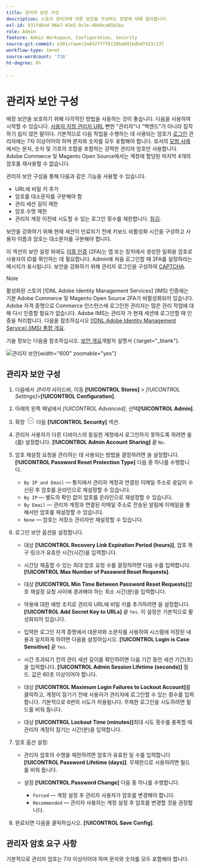 ```yaml
---
title: 관리자 보안 구성
description: 스토어 관리자에 대한 보안을 구성하는 방법에 대해 알아봅니다.
exl-id: 931fd8ad-96b7-42e5-9c3e-4bb9ca85b1ba
role: Admin
feature: Admin Workspace, Configuration, Security
source-git-commit: e301cfaeec3a8427fff6138ba041bdbd7433c137
workflow-type: tm+mt
source-wordcount: '716'
ht-degree: 0%

---
```


# 관리자 보안 구성

매장 보안을 보호하기 위해 다각적인 방법을 사용하는 것이 좋습니다. 다음을 사용하여 시작할 수 있습니다. [사용자 지정 관리자 URL](../stores-purchase/store-urls.md#use-a-custom-admin-url) 뻔한 &quot;관리자&quot;나 &quot;백엔드&quot;가 아니라 짐작하기 쉽지 않은 말이다. 기본적으로 다음 작업을 수행하는 데 사용되는 암호가 [로그인](../getting-started/admin-signin.md) 관리자에는 7자 이상이어야 하며 문자와 숫자를 모두 포함해야 합니다. 로서의 [모범 사례](https://experienceleague.adobe.com/docs/commerce-operations/implementation-playbook/best-practices/launch/security-best-practices.html)에서는 문자, 숫자 및 기호의 조합을 포함하는 강력한 관리자 암호만 사용합니다. Adobe Commerce 및 Magento Open Source에서는 계정에 할당된 마지막 4개의 암호를 재사용할 수 없습니다.

관리자 보안 구성을 통해 다음과 같은 기능을 사용할 수 있습니다.

- URL에 비밀 키 추가
- 암호를 대소문자를 구분해야 함
- 관리 세션 길이 제한
- 암호 수명 제한
- 관리자 계정 이전에 시도할 수 있는 로그인 횟수를 제한합니다. [잠김](permissions-users-all.md#locked-users).

보안을 강화하기 위해 현재 세션이 만료되기 전에 키보드 비활성화 시간을 구성하고 사용자 이름과 암호는 대소문자를 구분해야 합니다.

이 섹션의 보안 설정 외에도 [이중 인증](security-two-factor-authentication.md) (2FA)는 앱 또는 장치에서 생성한 일회용 암호로 사용자의 ID를 확인하는 데 필요합니다. Admin에 처음 로그인할 때 2FA를 설정하라는 메시지가 표시됩니다. 보안을 강화하기 위해 관리자 로그인을 구성하여 [CAPTCHA](security-captcha.md).

>[!NOTE]
>
>활성화된 스토어 [!DNL Adobe Identity Management Services] (IMS) 인증에는 기본 Adobe Commerce 및 Magento Open Source 2FA가 비활성화되어 있습니다. Adobe 자격 증명으로 Commerce 인스턴스에 로그인한 관리자는 많은 관리 작업에 대해 다시 인증할 필요가 없습니다. Adobe IMS는 관리자 가 현재 세션에 로그인할 때 인증을 처리합니다. 다음을 참조하십시오 [[!DNL Adobe Identity Management Service] (IMS) 통합 개요](../getting-started/adobe-ims-integration-overview.md).

기술 정보는 다음을 참조하십시오. [보안 개요](https://developer.adobe.com/commerce/php/architecture/basics/security/)개발자 설명서 {:target=&quot;_blank&quot;}.

![관리자 보안](../configuration-reference/advanced/assets/admin-security.png){width="600" zoomable="yes"}

## 관리자 보안 구성

1. 다음에서 _관리자_ 사이드바, 이동 **[!UICONTROL Stores]** > _[!UICONTROL Settings]_>**[!UICONTROL Configuration]**.

1. 아래의 왼쪽 패널에서 _[!UICONTROL Advanced]_, 선택&#x200B;**[!UICONTROL Admin]**.

1. 확장 ![확장 선택기](../assets/icon-display-expand.png) 다음 **[!UICONTROL Security]** 섹션.

1. 관리자 사용자가 다른 디바이스의 동일한 계정에서 로그인하지 못하도록 하려면 을(를) 설정합니다. **[!UICONTROL Admin Account Sharing]** 끝 `No`.

1. 암호 재설정 요청을 관리하는 데 사용되는 방법을 결정하려면 을 설정합니다. **[!UICONTROL Password Reset Protection Type]** 다음 중 하나를 수행합니다.

   - `By IP and Email` — 통지에서 관리자 계정과 연결된 이메일 주소로 응답이 수신된 후 암호를 온라인으로 재설정할 수 있습니다.
   - `By IP` — 별도의 확인 없이 암호를 온라인으로 재설정할 수 있습니다.
   - `By Email` — 관리자 계정과 연결된 이메일 주소로 전송된 알림에 이메일을 통해서만 암호를 재설정할 수 있습니다.
   - `None` — 암호는 저장소 관리자만 재설정할 수 있습니다.

1. 로그인 보안 옵션을 설정합니다.

   - 대상 **[!UICONTROL Recovery Link Expiration Period (hours)]**, 암호 복구 링크가 유효한 시간(시간)을 입력합니다.

   - 시간당 제출할 수 있는 최대 암호 요청 수를 결정하려면 다음 수를 입력합니다. **[!UICONTROL Max Number of Password Reset Requests]**.

   - 대상 **[!UICONTROL Min Time Between Password Reset Requests]**&#x200B;암호 재설정 요청 사이에 경과해야 하는 최소 시간(분)을 입력합니다.

   - 악용에 대한 예방 조치로 관리자 URL에 비밀 키를 추가하려면 을 설정합니다. **[!UICONTROL Add Secret Key to URLs]** 끝 `Yes`. 이 설정은 기본적으로 활성화되어 있습니다.

   - 입력한 로그인 자격 증명에서 대문자와 소문자를 사용하여 시스템에 저장된 내용과 일치하게 하려면 다음을 설정하십시오. **[!UICONTROL Login is Case Sensitive]** 끝 `Yes`.

   - 시간 초과되기 전의 관리 세션 길이를 확인하려면 다음 기간 동안 세션 기간(초)을 입력합니다. **[!UICONTROL Admin Session Lifetime (seconds)]** 필드. 값은 60초 이상이어야 합니다.

   - 대상 **[!UICONTROL Maximum Login Failures to Lockout Account]**&#x200B;를 클릭하고, 계정이 잠기기 전에 사용자가 관리자에 로그인할 수 있는 횟수를 입력합니다. 기본적으로 6번의 시도가 허용됩니다. 무제한 로그인을 시도하려면 필드를 비워 둡니다.

   - 대상 **[!UICONTROL Lockout Time (minutes)]**&#x200B;최대 시도 횟수를 충족할 때 관리자 계정이 잠기는 시간(분)을 입력합니다.

1. 암호 옵션 설정:

   - 관리자 암호의 수명을 제한하려면 암호가 유효한 일 수를 입력합니다 **[!UICONTROL Password Lifetime (days)]**. 무제한으로 사용하려면 필드를 비워 둡니다.

   - 설정 **[!UICONTROL Password Change]** 다음 중 하나를 수행합니다.

      - `Forced` — 계정 설정 후 관리자 사용자가 암호를 변경해야 합니다.
      - `Recommended` — 관리자 사용자는 계정 설정 후 암호를 변경할 것을 권장합니다.

1. 완료되면 다음을 클릭하십시오. **[!UICONTROL Save Config]**.

## 관리자 암호 요구 사항

기본적으로 관리자 암호는 7자 이상이어야 하며 문자와 숫자를 모두 포함해야 합니다.
